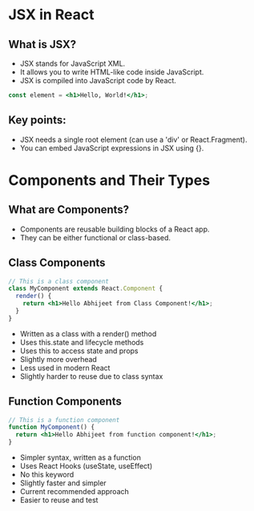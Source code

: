 # JSX in React
## What is JSX?

- JSX stands for JavaScript XML.
- It allows you to write HTML-like code inside JavaScript.
- JSX is compiled into JavaScript code by React.

```jsx
const element = <h1>Hello, World!</h1>;
```
## Key points:

- JSX needs a single root element (can use a 'div' or React.Fragment).
- You can embed JavaScript expressions in JSX using {}.


# Components and Their Types
## What are Components?

- Components are reusable building blocks of a React app.
- They can be either functional or class-based.

## Class Components
```jsx
// This is a class component
class MyComponent extends React.Component {
  render() {
    return <h1>Hello Abhijeet from Class Component!</h1>;
  }
}
```
- Written as a class with a render() method
- Uses this.state and lifecycle methods
- Uses this to access state and props
- Slightly more overhead
- Less used in modern React
- Slightly harder to reuse due to class syntax

## Function Components
```jsx
// This is a function component
function MyComponent() {
  return <h1>Hello Abhijeet from function component!</h1>;
}
```
- Simpler syntax, written as a function
- Uses React Hooks (useState, useEffect)
- No this keyword
- Slightly faster and simpler
- Current recommended approach
- Easier to reuse and test